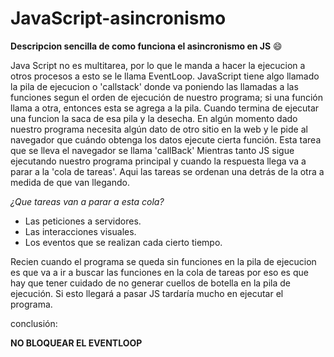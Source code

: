 # JavaScript-asincronismo

**Descripcion sencilla de como funciona el asincronismo en JS** :smile:

Java Script no es multitarea, por lo que le manda a hacer la ejecucion a otros procesos a esto se le llama EventLoop.
JavaScript tiene algo llamado la pila de ejecucion o 'callstack' donde va poniendo las llamadas a las funciones segun el orden de ejecución de nuestro programa; si una función llama a otra, entonces esta se agrega a la pila.
Cuando termina de ejecutar una funcion la saca de esa pila y la desecha.
En algún momento dado nuestro programa necesita algún dato de otro sitio en la web y le pide al navegador que cuándo obtenga los datos ejecute cierta función.
Esta tarea que se lleva el navegador se llama 'callBack'
Mientras tanto JS sigue ejecutando nuestro programa principal y cuando la respuesta llega va a parar a la 'cola de tareas'.
Aqui las tareas se ordenan una detrás de la otra a medida de que van llegando.

*¿Que tareas van a parar a esta cola?*
- Las peticiones a servidores.
- Las interacciones visuales.
- Los eventos que se realizan cada cierto tiempo.

Recien cuando el programa se queda sin funciones en la pila de ejecucion es que va a ir a buscar las funciones en la cola de tareas por eso es que hay que tener cuidado de no generar cuellos de botella en la pila de ejecución. Si esto llegará a pasar JS tardaría mucho en ejecutar el programa.

conclusión:

**NO BLOQUEAR EL EVENTLOOP**
